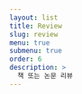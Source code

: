 ```yaml
---
layout: list
title: Review
slug: review
menu: true
submenu: true
order: 6
description: >
  책 또는 논문 리뷰
---
```

